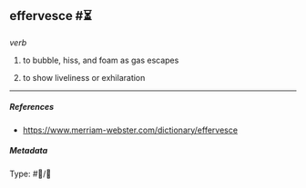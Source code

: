 ## effervesce #⏳

_verb_

1. to bubble, hiss, and foam as gas escapes

2. to show liveliness or exhilaration

___

##### References 
- https://www.merriam-webster.com/dictionary/effervesce

##### Metadata

Type: #💬/💬 